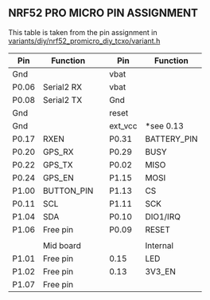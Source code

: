## NRF52 PRO MICRO PIN ASSIGNMENT

This table is taken from the pin assignment in [variants/diy/nrf52_promicro_diy_tcxo/variant.h](https://github.com/meshtastic/firmware/blob/master/variants/diy/nrf52_promicro_diy_tcxo/variant.h)

| Pin   | Function   |   | Pin     | Function    |
|-------|------------|---|---------|-------------|
| Gnd   |            |   | vbat    |             |
| P0.06 | Serial2 RX |   | vbat    |             |
| P0.08 | Serial2 TX |   | Gnd     |             |
| Gnd   |            |   | reset   |             |
| Gnd   |            |   | ext_vcc | *see 0.13   |
| P0.17 | RXEN       |   | P0.31   | BATTERY_PIN |
| P0.20 | GPS_RX     |   | P0.29   | BUSY        |
| P0.22 | GPS_TX     |   | P0.02   | MISO        |
| P0.24 | GPS_EN     |   | P1.15   | MOSI        |
| P1.00 | BUTTON_PIN |   | P1.13   | CS          |
| P0.11 | SCL        |   | P1.11   | SCK         |
| P1.04 | SDA        |   | P0.10   | DIO1/IRQ    |
| P1.06 | Free pin   |   | P0.09   | RESET       |
|       |            |   |         |             |
|       | Mid board  |   |         | Internal    |
| P1.01 | Free pin   |   | 0.15    | LED         |
| P1.02 | Free pin   |   | 0.13    | 3V3_EN      |
| P1.07 | Free pin   |   |         |             |
